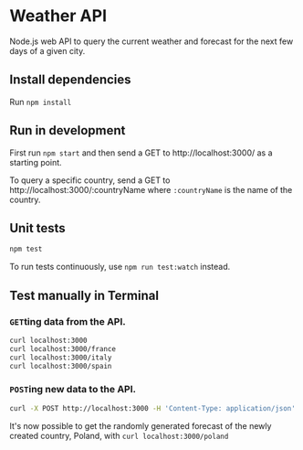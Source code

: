 # Weather API
Node.js web API to query the current weather and forecast for the next few days of a given city.

## Install dependencies
Run `npm install`

## Run in development
First run `npm start` and then send a GET to http://localhost:3000/ as a starting point.

To query a specific country, send a GET to http://localhost:3000/:countryName where `:countryName` is the name of the country.

## Unit tests
```bash
npm test
```

To run tests continuously, use `npm run test:watch` instead.

## Test manually in Terminal

### `GET`ting data from the API.
```bash
curl localhost:3000
curl localhost:3000/france
curl localhost:3000/italy
curl localhost:3000/spain
```

### `POST`ing new data to the API.
```bash
curl -X POST http://localhost:3000 -H 'Content-Type: application/json' -d '{"countryName": "Poland"}'
```

It's now possible to get the randomly generated forecast of the newly created country, Poland, with `curl localhost:3000/poland`
